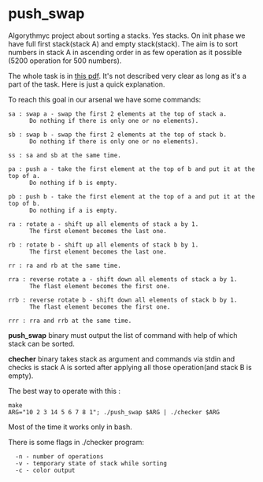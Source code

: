 # push_swap

Algorythmyc project about sorting a stacks. Yes stacks.
On init phase we have full first stack(stack A) and empty stack(stack). The aim is to sort numbers in stack A in ascending order in as few operation as it possible (5200 operation for 500 numbers).

The whole task is in [this pdf](https://github.com/franckevicz/push_swap/blob/master/push_swap.en.pdf). It's not described very clear as long as it's a part of the task.
Here is just a quick explanation.

To reach this goal in our arsenal we have some commands:
```
sa : swap a - swap the first 2 elements at the top of stack a. 
      Do nothing if there is only one or no elements).
      
sb : swap b - swap the first 2 elements at the top of stack b. 
      Do nothing if there is only one or no elements).
      
ss : sa and sb at the same time.

pa : push a - take the first element at the top of b and put it at the top of a. 
      Do nothing if b is empty.
      
pb : push b - take the first element at the top of a and put it at the top of b. 
      Do nothing if a is empty.
      
ra : rotate a - shift up all elements of stack a by 1. 
      The first element becomes the last one.
      
rb : rotate b - shift up all elements of stack b by 1. 
      The first element becomes the last one.
      
rr : ra and rb at the same time.

rra : reverse rotate a - shift down all elements of stack a by 1. 
      The flast element becomes the first one.
      
rrb : reverse rotate b - shift down all elements of stack b by 1. 
      The flast element becomes the first one.
      
rrr : rra and rrb at the same time.
```

**push_swap** binary must output the list of command with help of which stack can be sorted.

**checher** binary takes stack as argument and commands via stdin and checks is stack A is sorted after applying all those operation(and stack B is empty).

The best way to operate with this :
```
make
ARG="10 2 3 14 5 6 7 8 1"; ./push_swap $ARG | ./checker $ARG
```
Most of the time it works only in bash.

There is some flags in ./checker program:
```
  -n - number of operations
  -v - temporary state of stack while sorting
  -c - color output
  ```
